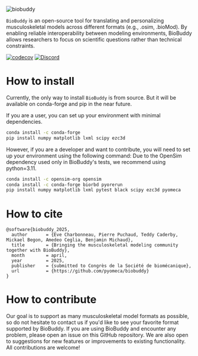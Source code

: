 
![biobuddy](https://github.com/user-attachments/assets/c8689155-0b26-4e13-835c-cdb6696e1acb)

`BioBuddy` is an open-source tool for translating and personalizing musculoskeletal models across different formats (e.g., .osim, .bioMod). By enabling reliable interoperability between modeling environments, BioBuddy allows researchers to focus on scientific questions rather than technical constraints.

<!---
[![Actions Status](https://github.com/pyomeca/biobuddy/workflows/CI/badge.svg)](https://github.com/pyomeca/biobuddy/actions)
[![PyPI](https://anaconda.org/conda-forge/biobuddy/badges/latest_release_date.svg)](https://pypi.org/project/biobuddy/)
--->

[![codecov](https://codecov.io/gh/pyomeca/biobuddy/branch/main/graph/badge.svg)](https://codecov.io/gh/pyomeca/biobuddy)
[![Discord](https://img.shields.io/discord/1340640457327247460.svg?label=chat&logo=discord&color=7289DA)](https://discord.gg/Ux7BkdjQFW)

# How to install 
Currently, the only way to install `BioBuddy` is from source. But it will be available on conda-forge and pip in the near future.

If you are a user, you can set up your environment with minimal dependencies.
```bash
conda install -c conda-forge
pip install numpy matplotlib lxml scipy ezc3d
```

However, if you are a developer and want to contribute, you will need to set up your environment using the following command:
Due to the OpenSim dependency used only in BioBuddy's tests, we recommend using python=3.11.
```bash
conda install -c opensim-org opensim
conda install -c conda-forge biorbd pyorerun
pip install numpy matplotlib lxml pytest black scipy ezc3d pyomeca
```

# How to cite
```
@software{biobuddy_2025,
  author       = {Eve Charbonneau, Pierre Puchaud, Teddy Caderby, Mickael Begon, Amedeo Ceglia, Benjamin Michaud},
  title        = {Bringing the musculoskeletal modeling community together with BioBuddy},
  month        = april,
  year         = 2025,
  publisher    = {submitted to Congrès de la Société de biomécanique},
  url          = {https://github.com/pyomeca/biobuddy}
}
```

# How to contribute
Our goal is to support as many musculoskeletal model formats as possible, so do not hesitate to contact us if you'd like to see your favorite format supported by BioBuddy. 
If you are using BioBuddy and encounter any problem, please open an issue on this GitHub repository. 
We are also open to suggestions for new features or improvements to existing functionality.
All contributions are welcome!
